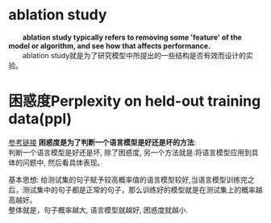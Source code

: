 # ablation study  
&emsp;&emsp;**ablation study typically refers to removing some 'feature' of the model or algorithm, and see how that affects performance.**  
&emsp;&emsp;ablation study就是为了研究模型中所提出的一些结构是否有效而设计的实验。  

# 困惑度Perplexity on held-out training data(ppl)  
[参考链接](https://zhuanlan.zhihu.com/p/44107044)
**困惑度是为了判断一个语言模型是好还是坏的方法**:  
判断一个语言模型是好还是坏, 除了困惑度, 另一个方法就是:将语言模型应用到具体的问题中, 然后看具体表现。  

基本思想: 给测试集的句子赋予较高概率值的语言模型较好,当语言模型训练完之后，测试集中的句子都是正常的句子，那么训练好的模型就是在测试集上的概率越高越好。  
整体就是，句子概率越大, 语言模型就越好, 困惑度就越小.  

